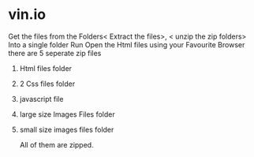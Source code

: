 # vin.io
Get the files from the Folders< Extract the files>, < unzip the zip folders>
Into a single folder
Run Open the Html files using your Favourite Browser
there are 5 seperate zip files 
1. Html files folder
2. 2 Css files folder
3. javascript file
4. large size Images Files folder
5. small size images files folder

   All of them are zipped.
   
